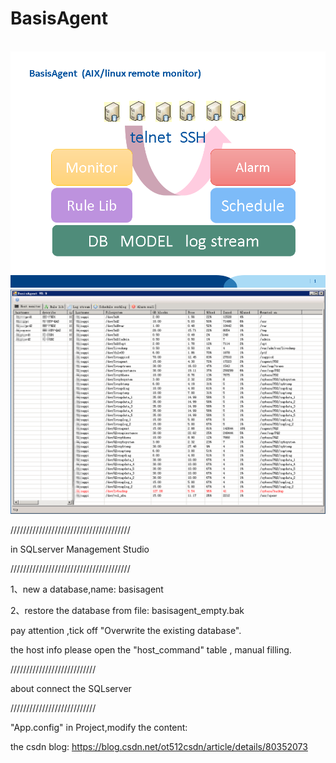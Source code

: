 # BasisAgent


 ![image](https://github.com/basis100/BasisAgent/raw/master/11.png)
 ![image](https://github.com/basis100/BasisAgent/raw/master/12.png)

//////////////////////////////////////

in SQLserver Management Studio 

//////////////////////////////////////

1、new a database,name: basisagent

2、restore the database from file: basisagent_empty.bak 

pay attention ,tick off "Overwrite the existing database".

the host info please open the "host_command" table , manual filling.




///////////////////////////

about connect the SQLserver

///////////////////////////


"App.config" in Project,modify the content:



the csdn blog:
https://blog.csdn.net/ot512csdn/article/details/80352073
